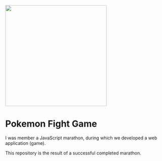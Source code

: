 <img src="https://js-marathon.slavamak.dev/Pokemon_logo.ced3ecd3.png" width="320px">

# Pokemon Fight Game
I was member a JavaScript marathon, during which we developed a web application (game).

This repository is the result of a successful completed marathon.
